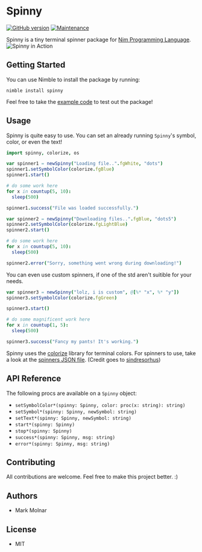Spinny
============

[![GitHub version](https://badge.fury.io/gh/boennemann%2Fbadges.svg)](http://badge.fury.io/gh/boennemann%2Fbadges)
[![Maintenance](https://img.shields.io/maintenance/yes/2018.svg)]()

Spinny is a tiny terminal spinner package for [Nim Programming Language](https://nim-lang.org).
![Spinny in Action](https://github.com/molnarmark/spinny/blob/master/action.gif)

## Getting Started

You can use Nimble to install the package by running:
```
nimble install spinny
```

Feel free to take the [example code](https://github.com/molnarmark/spinny/blob/master/spinny.nim#L112) to test out the package!


## Usage

Spinny is quite easy to use. You can set an already running `Spinny`'s symbol, color, or even the text!

```nim
import spinny, colorize, os

var spinner1 = newSpinny("Loading file..".fgWhite, "dots")
spinner1.setSymbolColor(colorize.fgBlue)
spinner1.start()

# do some work here
for x in countup(5, 10):
  sleep(500)

spinner1.success("File was loaded successfully.")

var spinner2 = newSpinny("Downloading files..".fgBlue, "dots5")
spinner2.setSymbolColor(colorize.fgLightBlue)
spinner2.start()

# do some work here
for x in countup(5, 10):
  sleep(500)

spinner2.error("Sorry, something went wrong during downloading!")
```

You can even use custom spinners, if one of the std aren't suitible for your needs.

```nim
var spinner3 = newSpinny("lolz, i is custom", @[%* "x", %* "y"])
spinner3.setSymbolColor(colorize.fgGreen)

spinner3.start()

# do some magnificent work here
for x in countup(1, 5):
  sleep(500)

spinner3.success("Fancy my pants! It's working.")
```

Spinny uses the [colorize](http://github.com/molnarmark/colorize) library for terminal colors.
For spinners to use, take a look at the [spinners JSON file](https://github.com/molnarmark/spinny/blob/master/spinners.json). (Credit goes to [sindresorhus](https://github.com/sindresorhus/cli-spinners))


## API Reference

The following procs are available on a `Spinny` object:

* `setSymbolColor*(spinny: Spinny, color: proc(x: string): string)`
* `setSymbol*(spinny: Spinny, newSymbol: string)`
* `setText*(spinny: Spinny, newSymbol: string)`
* `start*(spinny: Spinny)`
* `stop*(spinny: Spinny)`
* `success*(spinny: Spinny, msg: string)`
* `error*(spinny: Spinny, msg: string)`


## Contributing

All contributions are welcome. Feel free to make this project better. :)


## Authors

* Mark Molnar


## License

* MIT
